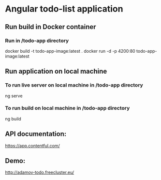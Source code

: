 # Angular todo-list application

## Run build in Docker container
### Run in /todo-app directory
docker build -t todo-app-image:latest  .
docker run -d -p 4200:80 todo-app-image:latest

## Run application on local machine
### To run live server on local machine in /todo-app directory
ng serve

### To run build on local machine in /todo-app directory
ng build

## API documentation:
https://app.contentful.com/

## Demo:
http://adamov-todo.freecluster.eu/



